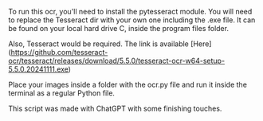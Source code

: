 To run this ocr, you'll need to install the pytesseract module.
You will need to replace the Tesseract dir with your own one including the .exe file. It can be found on your local hard drive C, inside the program files folder.

Also, Tesseract would be required. The link is available [Here] (https://github.com/tesseract-ocr/tesseract/releases/download/5.5.0/tesseract-ocr-w64-setup-5.5.0.20241111.exe)

Place your images inside a folder with the ocr.py file and run it inside the terminal as a regular Python file.

This script was made with ChatGPT with some finishing touches.
